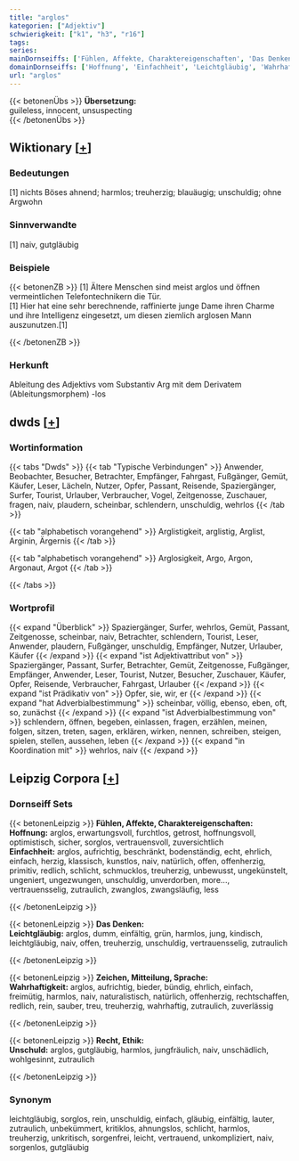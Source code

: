 ```yaml
---
title: "arglos"
kategorien: ["Adjektiv"]
schwierigkeit: ["k1", "h3", "r16"]
tags:
series:
mainDornseiffs: ['Fühlen, Affekte, Charaktereigenschaften', 'Das Denken', 'Zeichen, Mitteilung, Sprache', 'Recht, Ethik']
domainDornseiffs: ['Hoffnung', 'Einfachheit', 'Leichtgläubig', 'Wahrhaftigkeit', 'Unschuld']
url: "arglos"
---
```


{{< betonenÜbs >}}
**Übersetzung:**  
guileless, innocent, unsuspecting  
{{< /betonenÜbs >}}

## Wiktionary [[+](https://de.wiktionary.org/wiki/arglos)]

### Bedeutungen
[1] nichts Böses ahnend; harmlos; treuherzig; blauäugig; unschuldig; ohne Argwohn  

### Sinnverwandte
[1] naiv, gutgläubig  

### Beispiele
{{< betonenZB >}}
[1] Ältere Menschen sind meist arglos und öffnen vermeintlichen Telefontechnikern die Tür.  
[1] Hier hat eine sehr berechnende, raffinierte junge Dame ihren Charme und ihre Intelligenz eingesetzt, um diesen ziemlich arglosen Mann auszunutzen.[1]  

{{< /betonenZB >}}
### Herkunft
Ableitung des Adjektivs vom Substantiv Arg mit dem Derivatem (Ableitungsmorphem) -los  



## dwds [[+](https://www.dwds.de/wb/arglos)]

### Wortinformation
{{< tabs "Dwds" >}}
{{< tab "Typische Verbindungen" >}}
Anwender, Beobachter, Besucher, Betrachter, Empfänger, Fahrgast, Fußgänger, Gemüt, Käufer, Leser, Lächeln, Nutzer, Opfer, Passant, Reisende, Spaziergänger, Surfer, Tourist, Urlauber, Verbraucher, Vogel, Zeitgenosse, Zuschauer, fragen, naiv, plaudern, scheinbar, schlendern, unschuldig, wehrlos
{{< /tab >}}

{{< tab "alphabetisch vorangehend" >}}
Arglistigkeit, arglistig, Arglist, Arginin, Ärgernis
{{< /tab >}}

{{< tab "alphabetisch vorangehend" >}}
Arglosigkeit, Argo, Argon, Argonaut, Argot
{{< /tab >}}

{{< /tabs >}}

### Wortprofil
{{< expand "Überblick" >}} Spaziergänger, Surfer, wehrlos, Gemüt, Passant, Zeitgenosse, scheinbar, naiv, Betrachter, schlendern, Tourist, Leser, Anwender, plaudern, Fußgänger, unschuldig, Empfänger, Nutzer, Urlauber, Käufer {{< /expand >}}
{{< expand "ist Adjektivattribut von" >}} Spaziergänger, Passant, Surfer, Betrachter, Gemüt, Zeitgenosse, Fußgänger, Empfänger, Anwender, Leser, Tourist, Nutzer, Besucher, Zuschauer, Käufer, Opfer, Reisende, Verbraucher, Fahrgast, Urlauber {{< /expand >}}
{{< expand "ist Prädikativ von" >}} Opfer, sie, wir, er {{< /expand >}}
{{< expand "hat Adverbialbestimmung" >}} scheinbar, völlig, ebenso, eben, oft, so, zunächst {{< /expand >}}
{{< expand "ist Adverbialbestimmung von" >}} schlendern, öffnen, begeben, einlassen, fragen, erzählen, meinen, folgen, sitzen, treten, sagen, erklären, wirken, nennen, schreiben, steigen, spielen, stellen, aussehen, leben {{< /expand >}}
{{< expand "in Koordination mit" >}} wehrlos, naiv {{< /expand >}}

## Leipzig Corpora [[+](https://corpora.uni-leipzig.de/en/res?word=arglos&corpusId=deu_newscrawl-public_2018)]

### Dornseiff Sets
{{< betonenLeipzig >}}
**Fühlen, Affekte, Charaktereigenschaften:**  
**Hoffnung:** arglos, erwartungsvoll, furchtlos, getrost, hoffnungsvoll, optimistisch, sicher, sorglos, vertrauensvoll, zuversichtlich  
**Einfachheit:** arglos, aufrichtig, beschränkt, bodenständig, echt, ehrlich, einfach, herzig, klassisch, kunstlos, naiv, natürlich, offen, offenherzig, primitiv, redlich, schlicht, schmucklos, treuherzig, unbewusst, ungekünstelt, ungeniert, ungezwungen, unschuldig, unverdorben, more..., vertrauensselig, zutraulich, zwanglos, zwangsläufig, less  

{{< /betonenLeipzig >}}


{{< betonenLeipzig >}}
**Das Denken:**  
**Leichtgläubig:** arglos, dumm, einfältig, grün, harmlos, jung, kindisch, leichtgläubig, naiv, offen, treuherzig, unschuldig, vertrauensselig, zutraulich  

{{< /betonenLeipzig >}}


{{< betonenLeipzig >}}
**Zeichen, Mitteilung, Sprache:**  
**Wahrhaftigkeit:** arglos, aufrichtig, bieder, bündig, ehrlich, einfach, freimütig, harmlos, naiv, naturalistisch, natürlich, offenherzig, rechtschaffen, redlich, rein, sauber, treu, treuherzig, wahrhaftig, zutraulich, zuverlässig  

{{< /betonenLeipzig >}}


{{< betonenLeipzig >}}
**Recht, Ethik:**  
**Unschuld:** arglos, gutgläubig, harmlos, jungfräulich, naiv, unschädlich, wohlgesinnt, zutraulich  

{{< /betonenLeipzig >}}

### Synonym
leichtgläubig, sorglos, rein, unschuldig, einfach, gläubig, einfältig, lauter, zutraulich, unbekümmert, kritiklos, ahnungslos, schlicht, harmlos, treuherzig, unkritisch, sorgenfrei, leicht, vertrauend, unkompliziert, naiv, sorgenlos, gutgläubig

